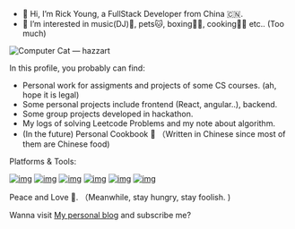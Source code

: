 
- 👋 Hi, I’m Rick Young, a FullStack Developer from China 🇨🇳. 
- 👀 I’m interested in music(DJ)🎵, pets🐱, boxing👊🏻, cooking🧑‍🍳  etc.. (Too much)


![Computer Cat — hazzart](https://images.squarespace-cdn.com/content/v1/5ccdb6eeb91449580563d995/1585071507659-79IGQEUKOLMRHVKV3NS8/ComputerCat_06.gif?format=2500w)

In this profile, you probably can find:
- Personal work for assigments and projects of some CS courses. (ah, hope it is legal)
- Some personal projects include frontend (React, angular..), backend. 
- Some group projects developed in hackathon.
- My logs of solving Leetcode Problems and my note about algorithm. 
- (In the future) Personal Cookbook 🍚 （Written in Chinese since most of them are Chinese food)


Platforms & Tools:


[![img](https://camo.githubusercontent.com/2c65cb8410ea54cde032678416659417b2951d994579ffc2c7709bb723ac7123/68747470733a2f2f696d672e736869656c64732e696f2f62616467652f6d61634f532d3239326533333f7374796c653d666c61742d737175617265266c6f676f3d6170706c65266c6f676f436f6c6f723d666666666666)](https://www.tonymacx86.com/) [![img](https://camo.githubusercontent.com/a9265160723eb08865551a201d9f471b65438ac2982dabd7f9fb73e1734f961b/68747470733a2f2f696d672e736869656c64732e696f2f62616467652f57696e646f77732d3233373662633f7374796c653d666c61742d737175617265266c6f676f3d77696e646f7773266c6f676f436f6c6f723d666666666666)](https://www.microsoft.com/windows/get-windows-10) [![img](https://camo.githubusercontent.com/db2a386a61e347eb3a4616ab59137adfdb6c65838cf4eb517d572baad0879084/68747470733a2f2f696d672e736869656c64732e696f2f62616467652f6c696e75782d3239326533333f7374796c653d666c61742d737175617265266c6f676f3d6c696e7578266c6f676f436f6c6f723d666666666666)](https://www.linux.org/) [![img](https://camo.githubusercontent.com/d623482fe6cfe492a222eca75b2c67259eedb786deba845deae9d02ee1bc8668/68747470733a2f2f696d672e736869656c64732e696f2f62616467652f4944452d56697375616c25323053747564696f253230436f64652d626c75653f7374796c653d666c61742d737175617265266c6f676f3d76697375616c2d73747564696f2d636f6465266c6f676f436f6c6f723d666666666666)](https://code.visualstudio.com/) [![img](https://camo.githubusercontent.com/0874bb9db7c6d215970b9c0b5b2d3cb5e6daa8886c1c29361c74b7a440a670ef/68747470733a2f2f696d672e736869656c64732e696f2f62616467652f2d52656163742d3631646166623f7374796c653d666c61742d737175617265266c6f676f3d7265616374266c6f676f436f6c6f723d666666666666)](https://reactjs.org/) [![img](https://camo.githubusercontent.com/7145f7ca7e408f6ec69b4056372fc15d46e4bec42f11ba3424722ce2f509c991/68747470733a2f2f696d672e736869656c64732e696f2f62616467652f2d4e6f64652e6a732d3433383533643f7374796c653d666c61742d737175617265266c6f676f3d6e6f64652e6a73266c6f676f436f6c6f723d666666666666)](https://nodejs.org/) 


Peace and Love 💝. （Meanwhile, stay hungry, stay foolish. )

Wanna visit [My personal blog](https://www.youtube.com/watch?v=dQw4w9WgXcQ) and subscribe me? 

<!---
Rickyoung221/Rickyoung221 is a ✨ special ✨ repository because its `README.md` (this file) appears on your GitHub profile.
You can click the Preview link to take a look at your changes.
--->
